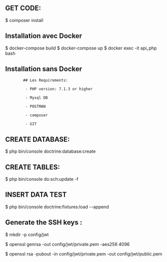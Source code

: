 


## GET CODE:

 
 $ composer install



## Installation avec Docker

$ docker-compose build
$ docker-compose up
$ docker exec -it  api_php  bash


## Installation sans Docker

            ## Les Requirements:

             - PHP version: 7.1.3 or higher

             - Mysql DB

             - POSTMAN

             - composer

             - GIT


## CREATE DATABASE:

 $ php bin/console doctrine:database:create

## CREATE TABLES:

 $ php bin/console do:sch:update -f

## INSERT DATA TEST

 $ php bin/console doctrine:fixtures:load --append


##  Generate the SSH keys :

 $ mkdir -p config/jwt  

 $ openssl genrsa -out config/jwt/private.pem -aes256 4096

 $ openssl rsa -pubout -in config/jwt/private.pem -out config/jwt/public.pem